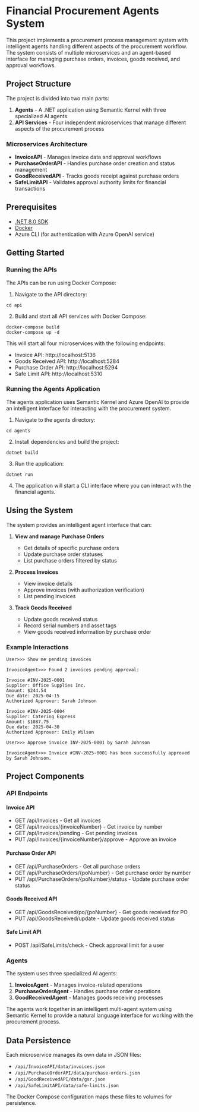 # Financial Procurement Agents System

This project implements a procurement process management system with intelligent agents handling different aspects of the procurement workflow. The system consists of multiple microservices and an agent-based interface for managing purchase orders, invoices, goods received, and approval workflows.

## Project Structure

The project is divided into two main parts:
1. **Agents** - A .NET application using Semantic Kernel with three specialized AI agents
2. **API Services** - Four independent microservices that manage different aspects of the procurement process

### Microservices Architecture
- **InvoiceAPI** - Manages invoice data and approval workflows
- **PurchaseOrderAPI** - Handles purchase order creation and status management
- **GoodReceivedAPI** - Tracks goods receipt against purchase orders
- **SafeLimitAPI** - Validates approval authority limits for financial transactions

## Prerequisites

- [.NET 8.0 SDK](https://dotnet.microsoft.com/download/dotnet/8.0)
- [Docker](https://www.docker.com/products/docker-desktop)
- Azure CLI (for authentication with Azure OpenAI service)

## Getting Started

### Running the APIs

The APIs can be run using Docker Compose:

1. Navigate to the API directory:
```
cd api
```

2. Build and start all API services with Docker Compose:
```
docker-compose build
docker-compose up -d
```

This will start all four microservices with the following endpoints:
- Invoice API: http://localhost:5136
- Goods Received API: http://localhost:5284
- Purchase Order API: http://localhost:5294
- Safe Limit API: http://localhost:5310

### Running the Agents Application

The agents application uses Semantic Kernel and Azure OpenAI to provide an intelligent interface for interacting with the procurement system.

1. Navigate to the agents directory:
```
cd agents
```

2. Install dependencies and build the project:
```
dotnet build
```

3. Run the application:
```
dotnet run
```

4. The application will start a CLI interface where you can interact with the financial agents.

## Using the System

The system provides an intelligent agent interface that can:

1. **View and manage Purchase Orders**
   - Get details of specific purchase orders
   - Update purchase order statuses
   - List purchase orders filtered by status

2. **Process Invoices**
   - View invoice details
   - Approve invoices (with authorization verification)
   - List pending invoices

3. **Track Goods Received**
   - Update goods received status
   - Record serial numbers and asset tags
   - View goods received information by purchase order

### Example Interactions

```
User>>> Show me pending invoices

InvoiceAgent>>> Found 2 invoices pending approval:

Invoice #INV-2025-0001
Supplier: Office Supplies Inc.
Amount: $244.54
Due date: 2025-04-15
Authorized Approver: Sarah Johnson

Invoice #INV-2025-0004
Supplier: Catering Express
Amount: $1087.75
Due date: 2025-04-30
Authorized Approver: Emily Wilson
```

```
User>>> Approve invoice INV-2025-0001 by Sarah Johnson

InvoiceAgent>>> Invoice #INV-2025-0001 has been successfully approved by Sarah Johnson.
```

## Project Components

### API Endpoints

#### Invoice API
- GET /api/Invoices - Get all invoices
- GET /api/Invoices/{invoiceNumber} - Get invoice by number
- GET /api/Invoices/pending - Get pending invoices
- PUT /api/Invoices/{invoiceNumber}/approve - Approve an invoice

#### Purchase Order API
- GET /api/PurchaseOrders - Get all purchase orders
- GET /api/PurchaseOrders/{poNumber} - Get purchase order by number
- PUT /api/PurchaseOrders/{poNumber}/status - Update purchase order status

#### Goods Received API
- GET /api/GoodsReceived/po/{poNumber} - Get goods received for PO
- PUT /api/GoodsReceived/update - Update goods received status

#### Safe Limit API
- POST /api/SafeLimits/check - Check approval limit for a user

### Agents

The system uses three specialized AI agents:

1. **InvoiceAgent** - Manages invoice-related operations
2. **PurchaseOrderAgent** - Handles purchase order operations
3. **GoodReceivedAgent** - Manages goods receiving processes

The agents work together in an intelligent multi-agent system using Semantic Kernel to provide a natural language interface for working with the procurement process.

## Data Persistence

Each microservice manages its own data in JSON files:
- `/api/InvoiceAPI/data/invoices.json`
- `/api/PurchaseOrderAPI/data/purchase-orders.json`
- `/api/GoodReceivedAPI/data/gsr.json`
- `/api/SafeLimitAPI/data/safe-limits.json`

The Docker Compose configuration maps these files to volumes for persistence.
